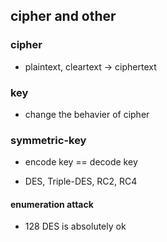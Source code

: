 ## cipher and other

### cipher

* plaintext, cleartext -> ciphertext

### key

* change the behavier of cipher

### symmetric-key

* encode key == decode key

* DES, Triple-DES, RC2, RC4

#### enumeration attack

* 128 DES is absolutely ok

### 
